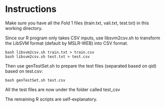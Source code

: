 # Instructions

Make sure you have all the Fold 1 files (train.txt, vali.txt, test.txt) in this working directory.

Since our R program only takes CSV inputs, use libsvm2csv.sh to transform the LibSVM format (default by MSLR-WEB) into CSV format.
```
bash libsvm2csv.sh train.txt > train.csv
bash libsvm2csv.sh test.txt > test.csv
```

Then use genTestSet.sh to prepare the test files (separated based on qid) based on test.csv:
```
bash genTestSet.sh test.csv
```

All the test files are now under the folder called test_csv

The remaining R scripts are self-explanatory.

